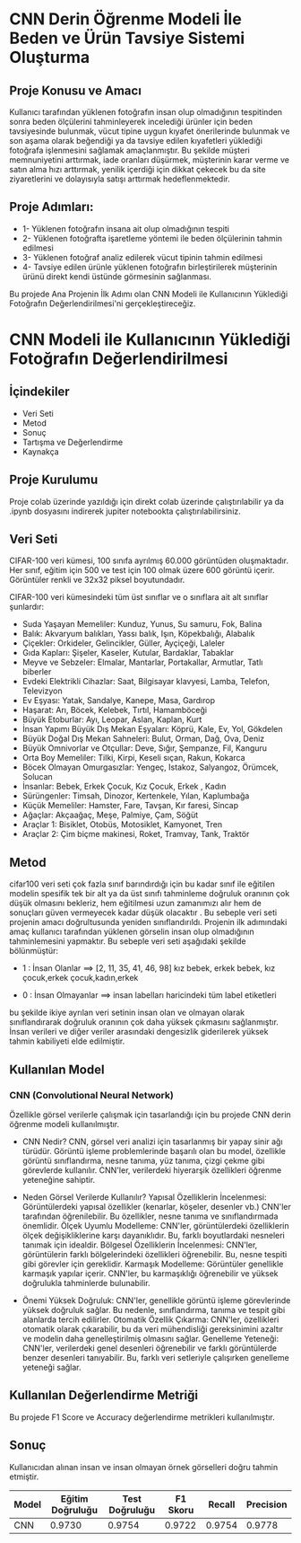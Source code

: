 # CNN Derin Öğrenme Modeli İle Beden ve Ürün Tavsiye Sistemi Oluşturma

## Proje Konusu ve Amacı
Kullanıcı tarafından yüklenen fotoğrafın insan olup olmadığının tespitinden sonra beden ölçülerini tahminleyerek incelediği ürünler için beden tavsiyesinde bulunmak, vücut tipine uygun kıyafet önerilerinde bulunmak ve son aşama olarak beğendiği ya da tavsiye edilen kıyafetleri yüklediği fotoğrafa işlenmesini sağlamak amaçlanmıştır. Bu şekilde müşteri memnuniyetini arttırmak, iade oranları düşürmek, müşterinin karar verme ve satın alma hızı arttırmak, yenilik içerdiği için dikkat çekecek bu da site ziyaretlerini ve dolayısıyla satışı arttırmak hedeflenmektedir.

## Proje Adımları:

- 1- Yüklenen fotoğrafın insana ait olup olmadığının tespiti
- 2- Yüklenen fotoğrafta işaretleme yöntemi ile beden ölçülerinin tahmin edilmesi
- 3- Yüklenen fotoğraf analiz edilerek vücut tipinin tahmin edilmesi
- 4- Tavsiye edilen ürünle yüklenen fotoğrafın birleştirilerek müşterinin ürünü direkt kendi üstünde görmesinin sağlanması.

Bu projede Ana Projenin İlk Adımı olan CNN Modeli ile Kullanıcının Yüklediği Fotoğrafın Değerlendirilmesi'ni gerçekleştireceğiz.

# CNN Modeli ile Kullanıcının Yüklediği Fotoğrafın Değerlendirilmesi

## İçindekiler

- Veri Seti
- Metod
- Sonuç
- Tartışma ve Değerlendirme
- Kaynakça

## Proje Kurulumu

Proje colab üzerinde yazıldığı için direkt colab üzerinde çalıştırılabilir ya da .ipynb dosyasını indirerek jupiter notebookta çalıştırılabilirsiniz.

## Veri Seti

CIFAR-100 veri kümesi, 100 sınıfa ayrılmış 60.000 görüntüden oluşmaktadır. Her sınıf, eğitim için 500 ve test için 100 olmak üzere 600 görüntü içerir. Görüntüler renkli ve 32x32 piksel boyutundadır.

CIFAR-100 veri kümesindeki tüm üst sınıflar ve o sınıflara ait alt sınıflar şunlardır:

- Suda Yaşayan Memeliler: Kunduz, Yunus, Su samuru, Fok, Balina
- Balık: Akvaryum balıkları, Yassı balık, Işın, Köpekbalığı, Alabalık
- Çiçekler: Orkideler, Gelincikler, Güller, Ayçiçeği, Laleler
- Gıda Kapları: Şişeler, Kaseler, Kutular, Bardaklar, Tabaklar
- Meyve ve Sebzeler: Elmalar, Mantarlar, Portakallar, Armutlar, Tatlı biberler
- Evdeki Elektrikli Cihazlar: Saat, Bilgisayar klavyesi, Lamba, Telefon, Televizyon
- Ev Eşyası: Yatak, Sandalye, Kanepe, Masa, Gardırop
- Haşarat: Arı, Böcek, Kelebek, Tırtıl, Hamamböceği
- Büyük Etoburlar: Ayı, Leopar, Aslan, Kaplan, Kurt
- İnsan Yapımı Büyük Dış Mekan Eşyaları: Köprü, Kale, Ev, Yol, Gökdelen
- Büyük Doğal Dış Mekan Sahneleri: Bulut, Orman, Dağ, Ova, Deniz
- Büyük Omnivorlar ve Otçullar: Deve, Sığır, Şempanze, Fil, Kanguru
- Orta Boy Memeliler: Tilki, Kirpi, Keseli sıçan, Rakun, Kokarca
- Böcek Olmayan Omurgasızlar: Yengeç, Istakoz, Salyangoz, Örümcek, Solucan
- İnsanlar: Bebek, Erkek Çocuk, Kız Çocuk, Erkek , Kadın
- Sürüngenler: Timsah, Dinozor, Kertenkele, Yılan, Kaplumbağa
- Küçük Memeliler: Hamster, Fare, Tavşan, Kır faresi, Sincap
- Ağaçlar: Akçaağaç, Meşe, Palmiye, Çam, Söğüt
- Araçlar 1: Bisiklet, Otobüs, Motosiklet, Kamyonet, Tren
- Araçlar 2: Çim biçme makinesi, Roket, Tramvay, Tank, Traktör

## Metod
cifar100 veri seti çok fazla sınıf barındırdığı için bu kadar sınıf ile eğitilen modelin spesifik tek bir alt ya da üst sınıfı tahminleme doğruluk oranının çok düşük olmasını bekleriz, hem eğitilmesi uzun zamanımızı alır hem de sonuçları güven vermeyecek kadar düşük olacaktır . Bu sebeple veri seti projenin amacı doğrultusunda yeniden sınıflandırıldı. Projenin ilk adımındaki amaç kullanıcı tarafından yüklenen görselin insan olup olmadığının tahminlemesini yapmaktır. Bu sebeple veri seti aşağıdaki şekilde bölünmüştür:
- 1 : İnsan Olanlar ==> [2, 11, 35, 41, 46, 98] kız bebek, erkek bebek, kız çocuk,erkek çocuk,kadın,erkek 
  
- 0 : İnsan Olmayanlar ==> insan labelları haricindeki tüm label etiketleri

bu şekilde ikiye ayrılan veri setinin insan olan ve olmayan olarak sınıflandırarak doğruluk oranının çok daha yüksek çıkmasını sağlanmıştır. İnsan verileri ve diğer veriler arasındaki dengesizlik giderilerek yüksek tahmin kabiliyeti elde edilmiştir.

## Kullanılan Model

### CNN (Convolutional Neural Network)
Özellikle görsel verilerle çalışmak için tasarlandığı için bu projede CNN derin öğrenme modeli kullanılmıştır.
- CNN Nedir?
CNN, görsel veri analizi için tasarlanmış bir yapay sinir ağı türüdür. Görüntü işleme problemlerinde başarılı olan bu model, özellikle görüntü sınıflandırma, nesne tanıma, yüz tanıma, çizgi çekme gibi görevlerde kullanılır. CNN'ler, verilerdeki hiyerarşik özellikleri öğrenme yeteneğine sahiptir.

- Neden Görsel Verilerde Kullanılır?
Yapısal Özelliklerin İncelenmesi: Görüntülerdeki yapısal özellikler (kenarlar, köşeler, desenler vb.) CNN'ler tarafından öğrenilebilir. Bu özellikler, nesne tanıma ve sınıflandırmada önemlidir.
Ölçek Uyumlu Modelleme: CNN'ler, görüntülerdeki özelliklerin ölçek değişikliklerine karşı dayanıklıdır. Bu, farklı boyutlardaki nesneleri tanımak için idealdir.
Bölgesel Özelliklerin İncelenmesi: CNN'ler, görüntülerin farklı bölgelerindeki özellikleri öğrenebilir. Bu, nesne tespiti gibi görevler için gereklidir.
Karmaşık Modelleme: Görüntüler genellikle karmaşık yapılar içerir. CNN'ler, bu karmaşıklığı öğrenebilir ve yüksek doğrulukla tahminlerde bulunabilir.
- Önemi
Yüksek Doğruluk: CNN'ler, genellikle görüntü işleme görevlerinde yüksek doğruluk sağlar. Bu nedenle, sınıflandırma, tanıma ve tespit gibi alanlarda tercih edilirler.
Otomatik Özellik Çıkarma: CNN'ler, özellikleri otomatik olarak çıkarabilir, bu da veri mühendisliği gereksinimini azaltır ve modelin daha genelleştirilmiş olmasını sağlar.
Genelleme Yeteneği: CNN'ler, verilerdeki genel desenleri öğrenebilir ve farklı görüntülerde benzer desenleri tanıyabilir. Bu, farklı veri setleriyle çalışırken genelleme yeteneği sağlar.

## Kullanılan Değerlendirme Metriği
Bu projede F1 Score ve Accuracy değerlendirme metrikleri kullanılmıştır.
## Sonuç

Kullanıcıdan alınan insan ve insan olmayan örnek görselleri doğru tahmin etmiştir. 

| Model | Eğitim Doğruluğu | Test Doğruluğu | F1 Skoru | Recall | Precision |
|----------|----------|----------|----------|----------|----------|
| CNN |0.9730 | 0.9754 | 0.9722 | 0.9754 | 0.9778 |





